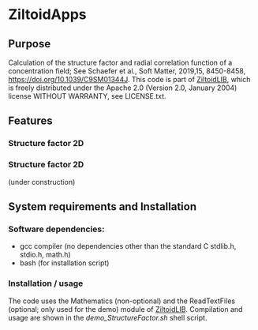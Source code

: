# ZiltoidApps

## Purpose

Calculation of the structure factor and radial correlation function of a concentration field; See Schaefer et al., Soft Matter, 2019,15, 8450-8458, https://doi.org/10.1039/C9SM01344J. This code is part of [ZiltoidLIB](https://github.com/CharleySchaefer/ZiltoidLIB), which is freely distributed under the Apache 2.0 (Version 2.0, January 2004) license WITHOUT WARRANTY, see LICENSE.txt.

## Features

### Structure factor 2D

### Structure factor 2D
(under construction)

## System requirements and Installation

### Software dependencies:

* gcc compiler (no dependencies other than the standard C stdlib.h, stdio.h, math.h)
* bash (for installation script)




### Installation / usage


The code uses the Mathematics (non-optional) and the ReadTextFiles (optional; only used for the demo) module of [ZiltoidLIB](https://github.com/CharleySchaefer/ZiltoidLIB).
Compilation and usage are shown in the  *demo_StructureFactor.sh* shell script.

